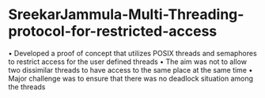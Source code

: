 # SreekarJammula-Multi-Threading-protocol-for-restricted-access
• Developed a proof of concept that utilizes POSIX threads and semaphores to restrict access for the user defined threads • The aim was not to allow two dissimilar threads to have access to the same place at the same time • Major challenge was to ensure that there was no deadlock situation among the threads
